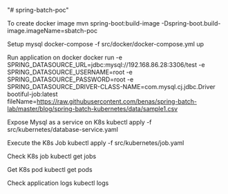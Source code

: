 "# spring-batch-poc" 

To create docker image 
mvn spring-boot:build-image -Dspring-boot.build-image.imageName=sbatch-poc

Setup mysql 
docker-compose -f src/docker/docker-compose.yml up

Run application on docker
docker run -e SPRING_DATASOURCE_URL=jdbc:mysql://192.168.86.28:3306/test -e SPRING_DATASOURCE_USERNAME=root -e SPRING_DATASOURCE_PASSWORD=root -e SPRING_DATASOURCE_DRIVER-CLASS-NAME=com.mysql.cj.jdbc.Driver bootiful-job:latest fileName=https://raw.githubusercontent.com/benas/spring-batch-lab/master/blog/spring-batch-kubernetes/data/sample1.csv

Expose Mysql as a service on K8s
kubectl apply -f src/kubernetes/database-service.yaml

Execute the K8s Job
kubectl apply -f src/kubernetes/job.yaml

Check K8s job
kubectl get jobs

Get K8s pod
kubectl get pods

Check application logs
kubectl logs <name-of-pod>

